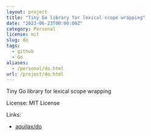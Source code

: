 ```yaml
---
layout: project
title: "Tiny Go library for lexical scope wrapping"
date: "2023-06-23T00:00:00Z"
category: Personal
license: mit
slug: do
tags:
  - github
  - Go
aliases:
  - /personal/do.html
url: /project/do.html
---
```


Tiny Go library for lexical scope wrapping

License: MIT License

Links:

* [aquilax/do](https://github.com/aquilax/do)

